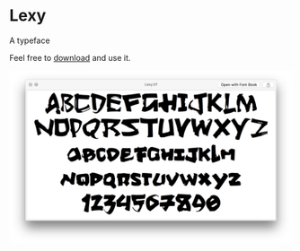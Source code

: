 # Lexy
A typeface

Feel free to [download](Lexy.ttf) and use it.

![Lexy Typeface](lexytypeface.png)
